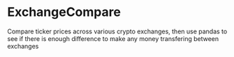 # ExchangeCompare

Compare ticker prices across various crypto exchanges, then use pandas
to see if there is enough difference to make any money transfering between exchanges
